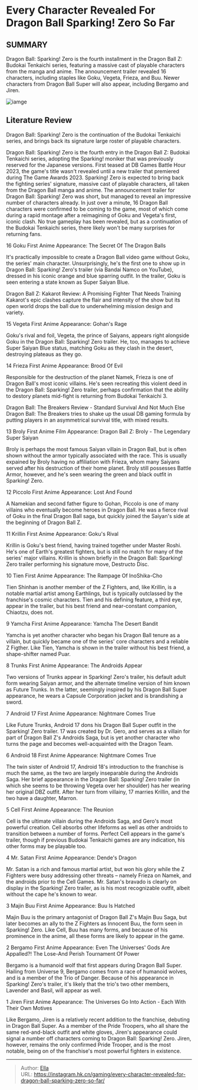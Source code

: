 # Every Character Revealed For Dragon Ball Sparking! Zero So Far


## SUMMARY 


Dragon Ball: Sparking! Zero
 is the fourth installment in the 
Dragon Ball Z: Budokai Tenkaichi
 series, featuring a massive cast of playable characters from the manga and anime. 
 The announcement trailer revealed 16 characters, including staples like Goku, Vegeta, Frieza, and Buu. 
 Newer characters from 
Dragon Ball Super
 will also appear, including Bergamo and Jiren. 

![iamge](https://static1.srcdn.com/wordpress/wp-content/uploads/2023/12/every-character-revealed-for-dragon-ball-z-sparking-zero-so-far.jpg)

## Literature Review

Dragon Ball: Sparking! Zero is the continuation of the Budokai Tenkaichi series, and brings back its signature large roster of playable characters.




Dragon Ball: Sparking! Zero is the fourth entry in the Dragon Ball Z: Budokai Tenkaichi series, adopting the Sparking! moniker that was previously reserved for the Japanese versions. First teased at DB Games Battle Hour 2023, the game&#39;s title wasn&#39;t revealed until a new trailer that premiered during The Game Awards 2023. Sparking! Zero is expected to bring back the fighting series&#39; signature, massive cast of playable characters, all taken from the Dragon Ball manga and anime.
The announcement trailer for Dragon Ball: Sparking! Zero was short, but managed to reveal an impressive number of characters already. In just over a minute, 16 Dragon Ball characters were confirmed to be coming to the game, most of which come during a rapid montage after a reimagining of Goku and Vegeta&#39;s first, iconic clash. No true gameplay has been revealed, but as a continuation of the Budokai Tenkaichi series, there likely won&#39;t be many surprises for returning fans.









 








 16  Goku 
First Anime Appearance: The Secret Of The Dragon Balls


 







It&#39;s practically impossible to create a Dragon Ball video game without Goku, the series&#39; main character. Unsurprisingly, he&#39;s the first one to show up in Dragon Ball: Sparking! Zero&#39;s trailer (via Bandai Namco on YouTube), dressed in his iconic orange and blue sparring outfit. In the trailer, Goku is seen entering a state known as Super Saiyan Blue.
            
 
 Dragon Ball Z: Kakarot Review: A Promising Fighter That Needs Training 
Kakarot&#39;s epic clashes capture the flair and intensity of the show but its open world drops the ball due to underwhelming mission design and variety.








 15  Vegeta 
First Anime Appearance: Gohan&#39;s Rage


 







Goku&#39;s rival and foil, Vegeta, the prince of Saiyans, appears right alongside Goku in the Dragon Ball: Sparking! Zero trailer. He, too, manages to achieve Super Saiyan Blue status, matching Goku as they clash in the desert, destroying plateaus as they go.





 14  Frieza 
First Anime Appearance: Brood Of Evil


 







Responsible for the destruction of the planet Namek, Frieza is one of Dragon Ball&#39;s most iconic villains. He&#39;s seen recreating this violent deed in the Dragon Ball: Sparking! Zero trailer, perhaps confirmation that the ability to destory planets mid-fight is returning from Budokai Tenkaichi 3.
            
 
 Dragon Ball: The Breakers Review - Standard Survival And Not Much Else 
Dragon Ball: The Breakers tries to shake up the usual DB gaming formula by putting players in an asymmetrical survival title, with mixed results. 








 13  Broly 
First Anime Film Appearance: Dragon Ball Z: Broly - The Legendary Super Saiyan


 







Broly is perhaps the most famous Saiyan villain in Dragon Ball, but is often shown without the armor typically associated with the race. This is usually expained by Broly having no affiliation with Frieza, whom many Saiyans served after his destruction of their home planet. Broly still possesses Battle Armor, however, and he&#39;s seen wearing the green and black outfit in Sparking! Zero.







 12  Piccolo 
First Anime Appearance: Lost And Found
        

A Namekian and second father figure to Gohan, Piccolo is one of many villains who eventually become heroes in Dragon Ball. He was a fierce rival of Goku in the final Dragon Ball saga, but quickly joined the Saiyan&#39;s side at the beginning of Dragon Ball Z.





 11  Krillin 
First Anime Appearance: Goku&#39;s Rival
        

Krillin is Goku&#39;s best friend, having trained together under Master Roshi. He&#39;s one of Earth&#39;s greatest fighters, but is still no match for many of the series&#39; major villains. Krillin is shown briefly in the Dragon Ball: Sparking! Zero trailer performing his signature move, Destructo Disc.





 10  Tien 
First Anime Appearance: The Rampage Of InoShika-Cho
        

Tien Shinhan is another member of the Z Fighters, and, like Krillin, is a notable martial artist among Earthlings, but is typically outclassed by the franchise&#39;s cosmic characters. Tien and his defining feature, a third eye, appear in the trailer, but his best friend and near-constant companion, Chiaotzu, does not.





 9  Yamcha 
First Anime Appearance: Yamcha The Desert Bandit
        

Yamcha is yet another character who began his Dragon Ball tenure as a villain, but quickly became one of the series&#39; core characters and a reliable Z Figther. Like Tien, Yamcha is shown in the trailer without his best friend, a shape-shifter named Puar.





 8  Trunks 
First Anime Appearance: The Androids Appear


 







Two versions of Trunks appear in Sparking! Zero&#39;s trailer, his default adult form wearing Saiyan armor, and the alternate timeline version of him known as Future Trunks. In the latter, seemingly inspired by his Dragon Ball Super appearance, he wears a Capsule Corporation jacket and is brandishing a sword.





 7  Android 17 
First Anime Appearance: Nightmare Comes True
        

Like Future Trunks, Android 17 dons his Dragon Ball Super outfit in the Sparking! Zero trailer. 17 was created by Dr. Gero, and serves as a villain for part of Dragon Ball Z&#39;s Androids Saga, but is yet another character who turns the page and becomes well-acquainted with the Dragon Team.





 6  Android 18 
First Anime Appearance: Nightmare Comes True
        

The twin sister of Android 17, Android 18&#39;s introduction to the franchise is much the same, as the two are largely inseparable during the Androids Saga. Her brief appearance in the Dragon Ball: Sparking! Zero trailer (in which she seems to be throwing Vegeta over her shoulder) has her wearing her original DBZ outfit. After her turn from villainy, 17 marries Krillin, and the two have a daughter, Marron.





 5  Cell 
First Anime Appearance: The Reunion
        

Cell is the ultimate villain during the Androids Saga, and Gero&#39;s most powerful creation. Cell absorbs other lifeforms as well as other androids to transition between a number of forms. Perfect Cell appears in the game&#39;s trailer, though if previous Budokai Tenkaichi games are any indication, his other forms may be playable too.





 4  Mr. Satan 
First Anime Appearance: Dende&#39;s Dragon
        

Mr. Satan is a rich and famous martial artist, but won his glory while the Z Fighters were busy addressing other threats – namely Frieza on Namek, and the androids prior to the Cell Games. Mr. Satan&#39;s bravado is clearly on display in the Sparking! Zero trailer, as is his most recognizable outfit, albeit without the cape he&#39;s known to wear.





 3  Majin Buu 
First Anime Appearance: Buu Is Hatched
        

Majin Buu is the primary antagonist of Dragon Ball Z&#39;s Majin Buu Saga, but later becomes an ally to the Z Fighters as Innocent Buu, the form seen in Sparking! Zero. Like Cell, Buu has many forms, and because of his prominence in the anime, all these forms are likely to appear in the game.





 2  Bergamo 
First Anime Appearance: Even The Universes&#39; Gods Are Appalled?! The Lose-And Perish Tournament Of Power
        

Bergamo is a humanoid wolf that first appears during Dragon Ball Super. Hailing from Universe 9, Bergamo comes from a race of humanoid wolves, and is a member of the Trio of Danger. Because of his appearance in Sparking! Zero&#39;s trailer, it&#39;s likely that the trio&#39;s two other members, Lavender and Basil, will appear as well.





 1  Jiren 
First Anime Appearance: The Universes Go Into Action - Each With Their Own Motives
        

Like Bergamo, Jiren is a relatively recent addition to the franchise, debuting in Dragon Ball Super. As a member of the Pride Troopers, who all share the same red-and-black outfit and white gloves, Jiren&#39;s appearance could signal a number off characters coming to Dragon Ball: Sparking! Zero. Jiren, however, remains the only confirmed Pride Trooper, and is the most notable, being on of the franchise&#39;s most powerful fighters in existence.


---

> Author: [Ella](https://instagram.hk.cn/)  
> URL: https://instagram.hk.cn/gaming/every-character-revealed-for-dragon-ball-sparking-zero-so-far/  

